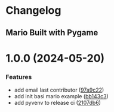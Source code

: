 # Changelog

## Mario Built with Pygame

# 1.0.0 (2024-05-20)

### Features

- add email last contributor
  ([97a9c22](https://github.com/software-development-v/mario-pygame/commit/97a9c22417a73eb8fa9915cd02e73d026775a398))
- add init basi mario example
  ([bb143c3](https://github.com/software-development-v/mario-pygame/commit/bb143c323d51487176fdf4b12029e66c872b1411))
- add pyvenv to release ci
  ([2107db6](https://github.com/software-development-v/mario-pygame/commit/2107db6df64b0a9d90ea71e939d056be5d234481))
